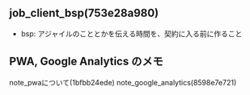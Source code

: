 job_client_bsp(753e28a980)
---


- bsp: アジャイルのこととかを伝える時間を、契約に入る前に作ること


## PWA, Google Analytics のメモ
note_pwaについて(1bfbb24ede)
note_google_analytics(8598e7e721)
